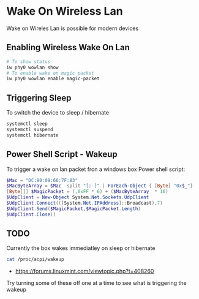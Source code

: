 # Wake On Wireless Lan

Wake on Wireles Lan is possible for modern devices

## Enabling Wireless Wake On Lan

```bash
# To show status
iw phy0 wowlan show
# To enable wake on magic packet
iw phy0 wowlan enable magic-packet
```

## Triggering Sleep

To switch the device to sleep / hibernate
```bash
systemctl sleep
systemctl suspend
systemctl hibernate
```


## Power Shell Script - Wakeup

To trigger a wake on lan packet fron a windows box
Power shell script:
```ps1
$Mac = "DC:90:09:66:7F:83"
$MacByteArray = $Mac -split "[:-]" | ForEach-Object { [Byte] "0x$_"}
[Byte[]] $MagicPacket = (,0xFF * 6) + ($MacByteArray  * 16)
$UdpClient = New-Object System.Net.Sockets.UdpClient
$UdpClient.Connect(([System.Net.IPAddress]::Broadcast),7)
$UdpClient.Send($MagicPacket,$MagicPacket.Length)
$UdpClient.Close()
```

## TODO

Currently the box wakes immediatley on sleep or hibernate
```bash
cat /proc/acpi/wakeup
```

  * https://forums.linuxmint.com/viewtopic.php?t=408260

Try turning some of these off one at a time to see what is triggering the wakeup
